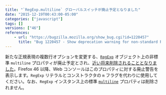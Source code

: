 ```yaml
---
title: "`RegExp.multiline` グローバルスイッチが廃止予定となりました"
date: "2015-12-19T00:43:00-05:00"
categories: ["javascript"]
tags: []
versions: ["46"]
references:
    - url: "https://bugzilla.mozilla.org/show_bug.cgi?id=1220457"
      title: "Bug 1220457 - Show deprecation warning for non-standard RegExp.multiline."
---
```

新たな正規表現の複数行オプションを変更する、[`RegExp`](https://developer.mozilla.org/ja/docs/Web/JavaScript/Reference/Global_Objects/RegExp) オブジェクト上の非標準 `multiline` プロパティが廃止予定とされ、[近い将来削除されることとなりました](https://www.fxsitecompat.com/ja/docs/2015/regexp-multiline-global-switch-will-be-removed/)。Firefox 46 以降、Web コンソールはこのプロパティに対する廃止警告を表示します。`RegExp` リテラルとコンストラクタの `m` フラグを代わりに使用してください。なお、`RegExp` インスタンス上の標準 [`multiline`](https://developer.mozilla.org/ja/docs/Web/JavaScript/Reference/Global_Objects/RegExp/multiline) プロパティは削除されません。
